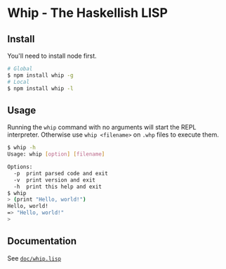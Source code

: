 Whip - The Haskellish LISP
==========================

Install
-------
You'll need to install node first.
``` bash
# Global
$ npm install whip -g
# Local
$ npm install whip -l
```

Usage
-----
Running the `whip` command with no arguments will start the REPL interpreter. Otherwise use `whip <filename>` on `.whp` files to execute them.
``` bash
$ whip -h
Usage: whip [option] [filename]

Options:
  -p  print parsed code and exit
  -v  print version and exit
  -h  print this help and exit
$ whip
> (print "Hello, world!")
Hello, world!
=> "Hello, world!"
>
```

Documentation
-------------
See [`doc/whip.lisp`](https://github.com/L8D/Whip/blob/master/doc/whip.lisp)
